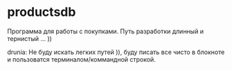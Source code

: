 productsdb
==========
Программа для работы с покупками.
Путь разработки длинный и тернистый ... ))

drunia: Не буду искать легких путей )), буду писать все чисто в блокноте и пользоватся терминалом/коммандной строкой.

